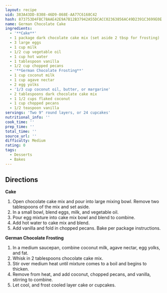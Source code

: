 ```yaml
---
layout: recipe
uid: 383A43DD-8308-46D9-868E-AA77C6168C42
hash: 873753D4FBC78AAE42E9A7B12B37942A55DCACC02363856AC49D2391C3699E0E
name: German Chocolate Cake
ingredients:
  - '**Cake**'
  - 1 package dark chocolate cake mix (set aside 2 tbsp for frosting)
  - 3 large eggs
  - 1 cup milk
  - 1/2 cup vegetable oil
  - 1 cup hot water
  - 1 tablespoon vanilla
  - 1/2 cup chopped pecans
  - '**German Chocolate Frosting**'
  - 1 cup coconut milk
  - 1 cup agave nectar
  - 2 egg yolks
  - '1/3 cup coconut oil, butter, or margarine'
  - 2 tablespoons dark chocolate cake mix
  - 1 1/2 cups flaked coconut
  - 1 cup chopped pecans
  - 1/2 teaspoon vanilla
servings: 'Two 9" round layers, or 24 cupcakes'
nutritional_info: ''
cook_time: ''
prep_time: ''
total_time: ''
source_url: ''
difficulty: Medium
rating: 0
tags:
  - Desserts
  - Bakes
---
```


## Directions

**Cake**
1. Open chocolate cake mix and pour into large mixing bowl. Remove two tablespoons of the mix and set aside.
2. In a small bowl, blend eggs, milk, and vegetable oil.
3. Pour egg mixture into cake mix bowl and blend to combine.
4. Add hot water to cake mix and blend.
5. Add vanilla and fold in chopped pecans. Bake per package instructions.

**German Chocolate Frosting**
1. In a medium saucepan, combine coconut milk, agave nectar, egg yolks, and fat.
2. Whisk in 2 tablespoons chocolate cake mix.
3. Stir over medium heat until mixture comes to a boil and begins to thicken.
4. Remove from heat, and add coconut, chopped pecans, and vanilla, stirring to combine.
5. Let cool, and frost cooled layer cake or cupcakes.
